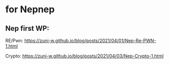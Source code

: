 # for Nepnep
## Nep first WP:
RE/Pwn: https://zuni-w.github.io/blog/posts/2021/04/01/Nep-Re-PWN-1.html

Crypto: https://zuni-w.github.io/blog/posts/2021/04/03/Nep-Crypto-1.html

